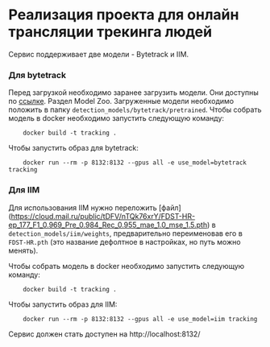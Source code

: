 # Реализация проекта для онлайн трансляции трекинга людей
Cервис поддерживает две модели - Bytetrack и IIM.

### Для bytetrack
Перед загрузкой необходимо заранее загрузить модели. Они доступны по [ссылке](https://github.com/ifzhang/ByteTrack). Раздел Model Zoo. Загруженные модели необходимо положить в папку `detection_models/bytetrack/pretrained`.
Чтобы собрать модель в docker необходимо запустить следующую команду:
```
    docker build -t tracking .
```
Чтобы запустить образ для bytetrack:
```    
    docker run --rm -p 8132:8132 --gpus all -e use_model=bytetrack tracking
```


### Для IIM

Для использования IIM нужно переложить [файл] (https://cloud.mail.ru/public/tDFV/nTQk76xrY/FDST-HR-ep_177_F1_0.969_Pre_0.984_Rec_0.955_mae_1.0_mse_1.5.pth) в `detection_models/iim/weights`,
предварительно переименовав его в `FDST-HR.pth` (это название дефолтное в настройках, но путь можно менять).

Чтобы собрать модель в docker необходимо запустить следующую команду:
```
    docker build -t tracking .
```

Чтобы запустить образ для IIM:
```    
    docker run --rm -p 8132:8132 --gpus all -e use_model=iim tracking
```


Сервис должен стать доступен на http://localhost:8132/


